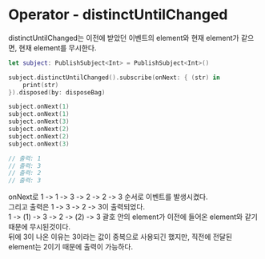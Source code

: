 # Operator - distinctUntilChanged
distinctUntilChanged는 이전에 받았던 이벤트의 element와 현재 element가 같으면, 현재 element를 무시한다.  

```Swift
let subject: PublishSubject<Int> = PublishSubject<Int>()

subject.distinctUntilChanged().subscribe(onNext: { (str) in
    print(str)
}).disposed(by: disposeBag)

subject.onNext(1)
subject.onNext(1)
subject.onNext(3)
subject.onNext(2)
subject.onNext(2)
subject.onNext(3)

// 출력: 1
// 출력: 3
// 출력: 2
// 출력: 3
```
onNext로 1 -> 1 -> 3 -> 2 -> 2 -> 3 순서로 이벤트를 발생시켰다.  
그리고 출력은 1 -> 3 -> 2 -> 3이 출력되었다.  
1 -> (1) -> 3 -> 2 -> (2) -> 3 괄호 안의 element가 이전에 들어온 element와 같기 때문에 무시된것이다.  
뒤에 3이 나온 이유는 3이라는 값이 중복으로 사용되긴 했지만, 직전에 전달된 element는 2이기 때문에 출력이 가능하다.

